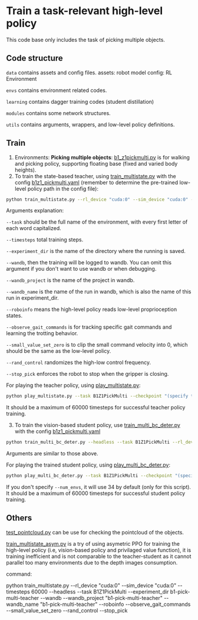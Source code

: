 # Train a task-relevant high-level policy

This code base only includes the task of picking multiple objects.

## Code structure

`data` contains assets and config files.
assets: robot model
config: RL Environment

`envs` contains environment related codes.

`learning` contains dagger training codes (student distillation)

`modules` contains some network structures.

`utils` contains arguments, wrappers, and low-level policy definitions.

## Train

1. Environments:
   **Picking multiple objects**: [b1_z1pickmulti.py](./envs/b1_z1pickmulti.py) is for walking and picking policy, supporting floating base (fixed and varied body heights).
2. To train the state-based teacher, using [train_multistate.py](./train_multistate.py) with the config [b1z1_pickmulti.yaml](./data/cfg/b1z1_pickmulti.yaml) (remember to determine the pre-trained low-level policy path in the config file):

```bash
python train_multistate.py --rl_device "cuda:0" --sim_device "cuda:0" --timesteps 60000 --headless --task B1Z1PickMulti --experiment_dir b1-pick-multi-teacher --wandb --wandb_project "b1-pick-multi-teacher" --wandb_name "some descriptions" --roboinfo --observe_gait_commands --small_value_set_zero --rand_control --stop_pick
```

Arguments explanation:

`--task` should be the full name of the environment, with every first letter of each word capitalized.

`--timesteps` total training steps.

`--experiment_dir` is the name of the directory where the running is saved.

`--wandb`, then the training will be logged to wandb. You can omit this argument if you don't want to use wandb or when debugging.

`--wandb_project` is the name of the project in wandb.

`--wandb_name` is the name of the run in wandb, which is also the name of this run in experiment_dir.

`--roboinfo` means the high-level policy reads low-level proprioception states.

`--observe_gait_commands` is for tracking specific gait commands and learning the trotting behavior.

`--small_value_set_zero` is to clip the small command velocity into 0, which should be the same as the low-level policy.

`--rand_control` randomizes the high-low control frequency.

`--stop_pick` enforces the robot to stop when the gripper is closing.

For playing the teacher policy, using [play_multistate.py](./play_multistate.py):

```bash
python play_multistate.py --task B1Z1PickMulti --checkpoint "(specify the path)" # --(same arguments as training)
```

It should be a maximum of 60000 timesteps for successful teacher policy training.

3. To train the vision-based student policy, use [train_multi_bc_deter.py](./train_multi_bc_deter.py) with the config [b1z1_pickmulti.yaml](./data/cfg/b1z1_pickmulti.yaml)

```bash
python train_multi_bc_deter.py --headless --task B1Z1PickMulti --rl_device "cuda:0" --sim_device "cuda:0" --timesteps 60000 --experiment_dir "b1-pick-multi-stu" --wandb --wandb_project "b1-pick-multi-stu" --wandb_name "checkpoint dir path" --teacher_ckpt_path "teacher checkpoint path" --roboinfo --observe_gait_commands --small_value_set_zero --rand_control --stop_pick
```

Arguments are similar to those above.

For playing the trained student policy, using [play_multi_bc_deter.py](./play_multi_bc_deter.py):

```bash
python play_multi_bc_deter.py --task B1Z1PickMulti --checkpoint "(specify the path)" # --(same arguments as training)
```

If you don't specify `--num_envs`, it will use 34 by default (only for this script).
It should be a maximum of 60000 timesteps for successful student policy training.

## Others

[test_pointcloud.py](./test_pointcloud.py) can be use for checking the pointcloud of the objects.

[train_multistate_asym.py](./train_multistate_asym.py) is a try of using asymetric PPO for training the high-level policy (i.e, vision-based policy and privilaged value function), it is training inefficient and is not comparable to the teacher-student as it cannot parallel too many environments due to the depth images consumption.




command:

python train_multistate.py --rl_device "cuda:0" --sim_device "cuda:0" --timesteps 60000 --headless --task B1Z1PickMulti --experiment_dir b1-pick-multi-teacher --wandb --wandb_project "b1-pick-multi-teacher" --wandb_name "b1-pick-multi-teacher" --roboinfo --observe_gait_commands --small_value_set_zero --rand_control --stop_pick
